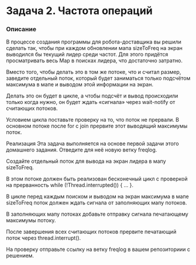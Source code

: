 # Задача 2. Частота операций
### Описание
В процессе создания программы для робота-доставщика вы решили сделать так, чтобы при каждом обновлении мапа sizeToFreq на экран выводился бы текущий лидер среди частот. Для этого придётся просматривать весь Map в поисках лидера, что достаточно затратно.

Вместо того, чтобы делать это в том же потоке, что и считал размер, заведите отдельный поток, который будет заниматься только подсчётом максимума в мапе и выводом этой информации на экран.

Делать это он будет в цикле, а чтобы подсчёт и вывод происходили только когда нужно, он будет ждать «сигнала» через wait-notify от считающих потоков.

Условием цикла поставьте проверку на то, что поток не прервали. В основном потоке после for с join прервите этот выводящий максимумы поток.

Реализация
Эта задача выполняется на основе первой задачи этого домашнего задания. Отведите для неё новую ветку freqlog.

Создайте отдельный поток для вывода на экран лидера в мапу sizeToFreq.

В этом потоке должен быть реализован бесконечный цикл с проверкой на прерванность while (!Thread.interrupted()) { ... }.

В цикле перед каждым поиском и выводом на экран максимума в мапе sizeToFreq поток должен ждать сигнала от заполняющих мапу потоков.

В заполняющих мапу потоках добавьте отправку сигнала печатающему максимумы потоку.

После завершения всех считающих потоков прервите печатающий поток через thread.interrupt().

На проверку отправьте ссылку на ветку freqlog в вашем репозиториии с решением.